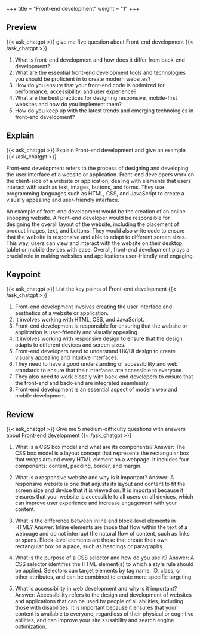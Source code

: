 +++
title = "Front-end development"
weight = "1"
+++
## Preview
{{< ask_chatgpt >}}
give me five question about Front-end development
{{< /ask_chatgpt >}}



1. What is front-end development and how does it differ from back-end development?
2. What are the essential front-end development tools and technologies you should be proficient in to create modern websites?
3. How do you ensure that your front-end code is optimized for performance, accessibility, and user experience?
4. What are the best practices for designing responsive, mobile-first websites and how do you implement them?
5. How do you keep up with the latest trends and emerging technologies in front-end development?   

## Explain
{{< ask_chatgpt >}}
Explain Front-end development and give an example
{{< /ask_chatgpt >}}



Front-end development refers to the process of designing and developing the user interface of a website or application. Front-end developers work on the client-side of a website or application, dealing with elements that users interact with such as text, images, buttons, and forms. They use programming languages such as HTML, CSS, and JavaScript to create a visually appealing and user-friendly interface.

An example of front-end development would be the creation of an online shopping website. A front-end developer would be responsible for designing the overall layout of the website, including the placement of product images, text, and buttons. They would also write code to ensure that the website is responsive and able to adapt to different screen sizes. This way, users can view and interact with the website on their desktop, tablet or mobile devices with ease. Overall, front-end development plays a crucial role in making websites and applications user-friendly and engaging.   

## Keypoint
{{< ask_chatgpt >}}
List the key points of Front-end development
{{< /ask_chatgpt >}}



1. Front-end development involves creating the user interface and aesthetics of a website or application.
2. It involves working with HTML, CSS, and JavaScript.
3. Front-end development is responsible for ensuring that the website or application is user-friendly and visually appealing.
4. It involves working with responsive design to ensure that the design adapts to different devices and screen sizes.
5. Front-end developers need to understand UX/UI design to create visually appealing and intuitive interfaces.
6. They need to have a good understanding of accessibility and web standards to ensure that their interfaces are accessible to everyone.
7. They also need to work closely with back-end developers to ensure that the front-end and back-end are integrated seamlessly.
8. Front-end development is an essential aspect of modern web and mobile development.   

## Review
{{< ask_chatgpt >}}
Give me 5 medium-difficulty questions with answers about Front-end development
{{< /ask_chatgpt >}}



1. What is a CSS box model and what are its components?
Answer: The CSS box model is a layout concept that represents the rectangular box that wraps around every HTML element on a webpage. It includes four components: content, padding, border, and margin.

2. What is a responsive website and why is it important?
Answer: A responsive website is one that adjusts its layout and content to fit the screen size and device that it is viewed on. It is important because it ensures that your website is accessible to all users on all devices, which can improve user experience and increase engagement with your content.

3. What is the difference between inline and block-level elements in HTML?
Answer: Inline elements are those that flow within the text of a webpage and do not interrupt the natural flow of content, such as links or spans. Block-level elements are those that create their own rectangular box on a page, such as headings or paragraphs.

4. What is the purpose of a CSS selector and how do you use it?
Answer: A CSS selector identifies the HTML element(s) to which a style rule should be applied. Selectors can target elements by tag name, ID, class, or other attributes, and can be combined to create more specific targeting.

5. What is accessibility in web development and why is it important?
Answer: Accessibility refers to the design and development of websites and applications that can be used by people of all abilities, including those with disabilities. It is important because it ensures that your content is available to everyone, regardless of their physical or cognitive abilities, and can improve your site's usability and search engine optimization.   

